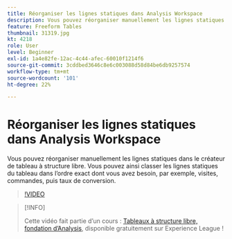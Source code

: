 ```yaml
---
title: Réorganiser les lignes statiques dans Analysis Workspace
description: Vous pouvez réorganiser manuellement les lignes statiques dans le créateur de tableau à structure libre. Vous pouvez ainsi classer les lignes statiques du tableau dans l’ordre exact dont vous avez besoin, par exemple, visites, commandes, puis taux de conversion.
feature: Freeform Tables
thumbnail: 31319.jpg
kt: 4218
role: User
level: Beginner
exl-id: 1a4e82fe-12ac-4c44-afec-60010f1214f6
source-git-commit: 3cddbed3646c8e6c003088d58d84be6db9257574
workflow-type: tm+mt
source-wordcount: '101'
ht-degree: 22%

---
```


# Réorganiser les lignes statiques dans Analysis Workspace

Vous pouvez réorganiser manuellement les lignes statiques dans le créateur de tableau à structure libre. Vous pouvez ainsi classer les lignes statiques du tableau dans l’ordre exact dont vous avez besoin, par exemple, visites, commandes, puis taux de conversion.

>[!VIDEO](https://video.tv.adobe.com/v/31319/?quality=12)

>[!INFO]
>
> Cette vidéo fait partie d’un cours : [Tableaux à structure libre, fondation d’Analysis](https://experienceleague.adobe.com/?recommended=Analytics-U-1-2020.3&amp;lang=fr), disponible gratuitement sur Experience League !
